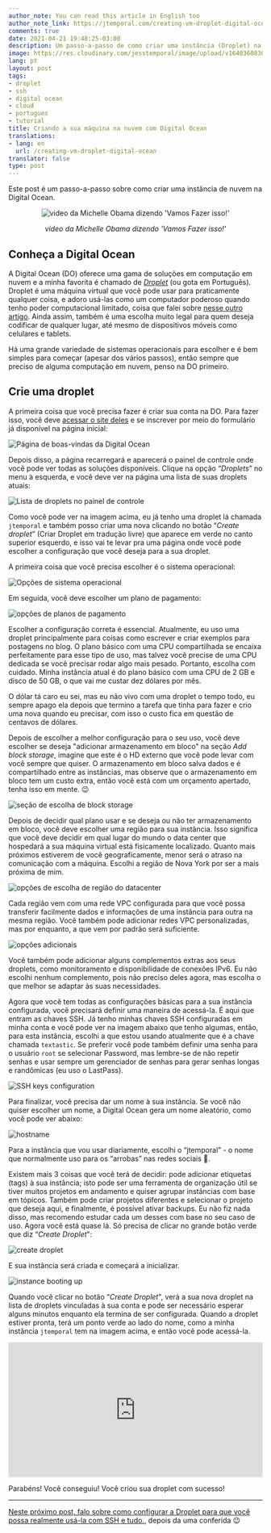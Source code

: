 ```yaml
---
author_note: You can read this article in English too
author_note_link: https://jtemporal.com/creating-vm-droplet-digital-ocean/
comments: true
date: 2021-04-21 19:48:25-03:00
description: Um passo-a-passo de como criar uma instância (Droplet) na Digital Ocean
image: https://res.cloudinary.com/jesstemporal/image/upload/v1640360836/covers/tutorial_gfgm5n.png
lang: pt
layout: post
tags:
- droplet
- ssh
- digital ocean
- cloud
- portugues
- tutorial
title: Criando a sua máquina na nuvem com Digital Ocean
translations:
- lang: en
  url: /creating-vm-droplet-digital-ocean
translator: false
type: post
---
```


Este post é um passo-a-passo sobre como criar uma instância de nuvem na Digital Ocean.

<center> <img alt="video da Michelle Obama dizendo 'Vamos Fazer isso!'" src="https://media.giphy.com/media/lRXMa7BOWsdcF3NxTA/giphy.gif"> <br>

<i>video da Michelle Obama dizendo 'Vamos Fazer isso!'</i>

</center>

## Conheça a Digital Ocean

A Digital Ocean (DO) oferece uma gama de soluções em computação em nuvem e a minha favorita é chamado de *[Droplet](https://www.digitalocean.com/products/droplets/)* (ou gota em Português). Droplet é uma máquina virtual que você pode usar para praticamente qualquer coisa, e adoro usá-las como um computador poderoso quando tenho poder computacional limitado, coisa que falei sobre [nesse outro artigo](https://jtemporal.com/como-ser-cientista-de-dados-usando-um-computador-da-xuxa/). Ainda assim, também é uma escolha muito legal para quem deseja codificar de qualquer lugar, até mesmo de dispositivos móveis como celulares e tablets.

Há uma grande variedade de sistemas operacionais para escolher e é bem simples para começar (apesar dos vários passos), então sempre que preciso de alguma computação em nuvem, penso na DO primeiro.

## Crie uma droplet

A primeira coisa que você precisa fazer é criar sua conta na DO. Para fazer isso, você deve [acessar o site deles](https://digitalocean.com/) e se inscrever por meio do formulário já disponível na página inicial:

![Página de boas-vindas da Digital Ocean](https://i.imgur.com/fMY3yXz.jpg)

Depois disso, a página recarregará e aparecerá o painel de controle onde você pode ver todas as soluções disponíveis. Clique na opção “*Droplets*” no menu à esquerda, e você deve ver na página uma lista de suas droplets atuais:

![Lista de droplets no painel de controle](https://i.imgur.com/fKpV2pK.jpg)

Como você pode ver na imagem acima, eu já tenho uma droplet lá chamada `jtemporal` e também posso criar uma nova clicando no botão “*Create droplet*” (Criar Droplet em tradução livre) que aparece em verde no canto superior esquerdo, e isso vai te levar pra uma página onde você pode escolher a configuração que você deseja para a sua droplet.

A primeira coisa que você precisa escolher é o sistema operacional:

![Opções de sistema operacional](https://i.imgur.com/NsgOBze.jpg)

Em seguida, você deve escolher um plano de pagamento:

![opções de planos de pagamento ](https://i.imgur.com/rgDRnA3.jpg)

Escolher a configuração correta é essencial. Atualmente, eu uso uma droplet principalmente para coisas como escrever e criar exemplos para postagens no blog. O plano básico com uma CPU compartilhada se encaixa perfeitamente para esse tipo de uso, mas talvez você precise de uma CPU dedicada se você precisar rodar algo mais pesado. Portanto, escolha com cuidado. Minha instância atual é do plano básico com uma CPU de 2 GB e disco de 50 GB, o que vai me custar dez dólares por mês.

O dólar tá caro eu sei, mas eu não vivo com uma droplet o tempo todo, eu sempre apago ela depois que termino a tarefa que tinha para fazer e crio uma nova quando eu precisar, com isso o custo fica em questão de centavos de dólares.

Depois de escolher a melhor configuração para o seu uso, você deve escolher se deseja "adicionar armazenamento em bloco" na seção *Add block storage*, imagine que este é o HD externo que você pode levar com você sempre que quiser. O armazenamento em bloco salva dados e é compartilhado entre as instâncias, mas observe que o armazenamento em bloco tem um custo extra, então você está com um orçamento apertado, tenha isso em mente. 😉

![seção de escolha de block storage](https://i.imgur.com/T9ajYfH.jpg)

Depois de decidir qual plano usar e se deseja ou não ter armazenamento em bloco, você deve escolher uma região para sua instância. Isso significa que você deve decidir em qual lugar do mundo o data center que hospedará a sua máquina virtual está fisicamente localizado. Quanto mais próximos estiverem de você geograficamente, menor será o atraso na comunicação com a máquina. Escolhi a região de Nova York por ser a mais próxima de mim.

![opções de escolha de região do datacenter](https://i.imgur.com/FMYxQYU.jpg)

Cada região vem com uma rede VPC configurada para que você possa transferir facilmente dados e informações de uma instância para outra na mesma região. Você também pode adicionar redes VPC personalizadas, mas por enquanto, a que vem por padrão será suficiente.

![opções adicionais](https://i.imgur.com/ouc22ui.jpg)

Você também pode adicionar alguns complementos extras aos seus droplets, como monitoramento e disponibilidade de conexões IPv6. Eu não escolhi nenhum complemento, pois não preciso deles agora, mas escolha o que melhor se adaptar às suas necessidades.

Agora que você tem todas as configurações básicas para a sua instância configurada, você precisará definir uma maneira de acessá-la. É aqui que entram as chaves SSH. Já tenho minhas chaves SSH configuradas em minha conta e você pode ver na imagem abaixo que tenho algumas, então, para esta instância, escolhi a que estou usando atualmente que é a chave chamada `textastic`. Se preferir você pode também definir uma senha para o usuário `root` se selecionar Password, mas lembre-se de não repetir senhas e usar sempre um gerenciador de senhas para gerar senhas longas e randômicas (eu uso o LastPass).

![SSH keys configuration](https://i.imgur.com/n4FyN4T.jpg)

Para finalizar, você precisa dar um nome à sua instância. Se você não quiser escolher um nome, a Digital Ocean gera um nome aleatório, como você pode ver abaixo:

![hostname](https://i.imgur.com/gsAWQ0E.jpg)

Para a instância que vou usar diariamente, escolhi o “jtemporal” - o nome que normalmente uso para os “arrobas” nas redes sociais 🤣.

Existem mais 3 coisas que você terá de decidir: pode adicionar etiquetas (tags) à sua instância; isto pode ser uma ferramenta de organização útil se tiver muitos projetos em andamento e quiser agrupar instâncias com base em tópicos. Também pode criar projetos diferentes e selecionar o projeto que deseja aqui, e finalmente, é possível ativar backups. Eu não fiz nada disso, mas recomendo estudar cada um desses com base no seu caso de uso. Agora você está quase lá. Só precisa de clicar no grande botão verde que diz “*Create Droplet*":

![create droplet](https://i.imgur.com/i3F6S0A.jpg)

E sua instância será criada e começará a inicializar.

![instance booting up](https://i.imgur.com/LKMzsga.jpg)

Quando você clicar no botão “*Create Droplet*", verá a sua nova droplet na lista de droplets vinculadas à sua conta e pode ser necessário esperar alguns minutos enquanto ela termina de ser configurada. Quando a droplet estiver pronta, terá um ponto verde ao lado do nome, como a minha instância `jtemporal` tem na imagem acima, e então você pode acessá-la.

<div style="width:100%;height:0;padding-bottom:53%;position:relative;"><iframe src="https://giphy.com/embed/ijGS9TME6iN7W" width="100%" height="100%" style="position:absolute" frameBorder="0" class="giphy-embed" allowFullScreen></iframe></div>

Parabéns! Você conseguiu! Você criou sua droplet com sucesso!

******

[Neste próximo post, falo sobre como configurar a Droplet para que você possa realmente usá-la com SSH e tudo.](https://jtemporal.com/configurar-e-acessar-sua-droplet-via-ssh/), depois da uma conferida 😉
